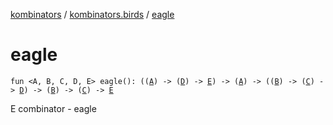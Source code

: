 [kombinators](../index.md) / [kombinators.birds](index.md) / [eagle](./eagle.md)

# eagle

`fun <A, B, C, D, E> eagle(): ((`[`A`](eagle.md#A)`) -> (`[`D`](eagle.md#D)`) -> `[`E`](eagle.md#E)`) -> (`[`A`](eagle.md#A)`) -> ((`[`B`](eagle.md#B)`) -> (`[`C`](eagle.md#C)`) -> `[`D`](eagle.md#D)`) -> (`[`B`](eagle.md#B)`) -> (`[`C`](eagle.md#C)`) -> `[`E`](eagle.md#E)

E combinator - eagle


